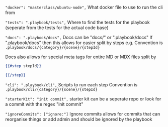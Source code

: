 `"docker": "masterclass/ubuntu-node",`
What docker file to use to run the cli from 


`"tests": ".playbook/tests",`
Where to find the tests for the playbook (seperate from the tests for the actual code base)

`"docs": ".playbook/docs",`
Docs can be "docs/" or ".playbook/docs"
If ".playbook/docs" then this allows for easier split by steps e.g. 
Convention is `.playbook/docs/{category}/{scene}/{stepId}`

Docs also allows for special meta tags for entire MD or MDX files 
split by 
```hbs
{{#step stepId}}

{{/step}}
```


`"cli": ".playbook/cli",`
Scripts to run each step 
Convention is `.playbook/cli/{category}/{scene}/{stepId}`

`"starterKit": "init commit",`
starter kit can be a seperate repo or look for a commit with the regex "init commit" 


`"ignoreCommits": ["ignore:"]`
Ignore commits allows for commits that can reorganise things or add admin and should be ignored by the playbook 
